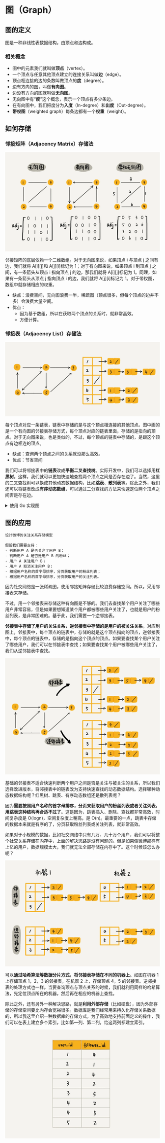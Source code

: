 # 图（Graph）

## 图的定义

图是一种非线性表数据结构，由顶点和边构成。

### 相关概念

- 图中的元素我们就叫做**顶点**（vertex）。
- 一个顶点与任意其他顶点建立的连接关系叫做**边**（edge）。
- 顶点相连接的边的条数叫做顶点的**度**（degree）。
- 边有方向的图，叫做**有向图**。
- 边没有方向的图就叫做**无向图**。
- 无向图中有“**度**”这个概念，表示一个顶点有多少条边。
- 在有向图中，我们把度分为**入度**（In-degree）和**出度**（Out-degree）。
- **带权图**（weighted graph）每条边都有一个**权重**（weight）。

## 如何存储

### 邻接矩阵（Adjacency Matrix）存储法

![邻接矩阵存储法](../static/graph_adjacency_matrix.webp)

邻接矩阵的底层依赖一个二维数组。对于无向图来说，如果顶点 i 与顶点 j 之间有边，我们就将 A[i][j]和 A[j][i]标记为 1；对于有向图来说，如果顶点 i 到顶点 j 之间，有一条箭头从顶点 i 指向顶点 j 的边，那我们就将 A[i][j]标记为 1。同理，如果有一条箭头从顶点 j 指向顶点 i 的边，我们就将 A[j][i]标记为 1。对于带权图，数组中就存储相应的权重。

- 缺点：浪费空间，无向图浪费一半，稀疏图（顶点很多，但每个顶点的边并不多）会浪费大量空间。
- 优点：
    - 因为基于数组，所以在获取两个顶点的关系时，就非常高效。
    - 方便计算。

### 邻接表（Adjacency List）存储法

![邻接表存储法](../static/graph_adjacency_list.webp)

每个顶点对应一条链表，链表中存储的是与这个顶点相连接的其他顶点。图中画的是一个有向图的邻接表存储方式，每个顶点对应的链表里面，存储的是指向的顶点。对于无向图来说，也是类似的，不过，每个顶点的链表中存储的，是跟这个顶点有边相连的顶点。

- 缺点：查询两个顶点之间的关系就没那么高效。
- 优点：节省空间

我们可以将邻接表中的**链表**改成**平衡二叉查找树**。实际开发中，我们可以选择用**红黑树**。这样，我们就可以更加快速地查找两个顶点之间是否存在边了。当然，这里的二叉查找树可以换成其他动态数据结构，比如**跳表**、**散列表**等。除此之外，我们还可以将链表改成**有序动态数组**，可以通过二分查找的方法来快速定位两个顶点之间否是存在边。

<details>
<summary>使用 Go 实现图</summary>

```go
    // Graph represents a adjacency list graph
    type Graph struct {
        vertices []*Vertex
    }

    // Vertex represents a graph vertex
    type Vertex struct {
        key      int
        adjacent []*Vertex
    }

    // AddVertex adds a Vertex to the Graph
    func (g *Graph) AddVertex(k int) error {
        if contains(g.vertices, k) {
            return fmt.Errorf("vertex %v not added because it is an existing key", k)
        }
        g.vertices = append(g.vertices, &Vertex{key: k})
        return nil
    }

    // AddEdge adds an edge to the graph
    func (g *Graph) AddEdge(from, to int) error {
        // get vertex
        fromVertex := g.getVertex(from)
        toVertex := g.getVertex(to)
        // check error
        if fromVertex == nil || toVertex == nil {
            return fmt.Errorf("invalid edge (%v-->%v)", from, to)
        }
        // add edge
        if contains(fromVertex.adjacent, to) {
            return fmt.Errorf("existing edge (%v-->%v) ", from, to)
        }
        fromVertex.adjacent = append(fromVertex.adjacent, toVertex)
        return nil
    }

    // getVertex
    // todo 可以优化查找方式
    func (g *Graph) getVertex(k int) *Vertex {
        for i, v := range g.vertices {
            if v.key == k {
                return g.vertices[i]
            }
        }
        return nil
    }

    // contains
    func contains(s []*Vertex, k int) bool {
        for _, v := range s {
            if k == v.key {
                return true
            }
        }
        return false
    }

    // Print will print the adjacent list for each vertex of the graph
    func (g *Graph) Print() {
        for _, v := range g.vertices {
            fmt.Printf("\nVertex %v : ", v.key)
            for _, v := range v.adjacent {
                fmt.Printf(" %v ", v.key)
            }
        }
        fmt.Println()
    }
```
</details>


## 图的应用

```
设计微博的关注关系存储模型

假设我们需要支持：
- 判断用户 A 是否关注了用户 B；
- 判断用户 A 是否是用户 B 的粉丝；
- 用户 A 关注用户 B；
- 用户 A 取消关注用户 B；
- 根据用户名称的首字母排序，分页获取用户的粉丝列表；
- 根据用户名称的首字母排序，分页获取用户的关注列表。
```
因为社交网络是一张稀疏图，使用邻接矩阵存储比较浪费存储空间。所以，采用邻接表来存储。

不过，用一个邻接表来存储这种有向图是不够的。我们去查找某个用户关注了哪些用户非常容易，但是如果要想知道某个用户都被哪些用户关注了，也就是用户的粉丝列表，是非常困难的。基于此，我们需要一个逆邻接表。

**邻接表中存储了用户的关注关系，逆邻接表中存储的是用户的被关注关系**。对应到图上，邻接表中，每个顶点的链表中，存储的就是这个顶点指向的顶点，逆邻接表中，每个顶点的链表中，存储的是指向这个顶点的顶点。如果要查找某个用户关注了哪些用户，我们可以在邻接表中查找；如果要查找某个用户被哪些用户关注了，我们从逆邻接表中查找。

![两个邻接表](../static/graph_eg_2list.webp)

基础的邻接表不适合快速判断两个用户之间是否是关注与被关注的关系，所以我们选择改进版本，将邻接表中的链表改为支持快速查找的动态数据结构。选择哪种动态数据结构呢？红黑树、跳表、有序动态数组还是散列表呢？

因为**需要按照用户名称的首字母排序，分页来获取用户的粉丝列表或者关注列表，用跳表这种结构再合适不过了**。这是因为，跳表插入、删除、查找都非常高效，时间复杂度是 O(logn)，空间复杂度上稍高，是 O(n)。最重要的一点，跳表中存储的数据本来就是有序的了，分页获取粉丝列表或关注列表，就非常高效。

如果对于小规模的数据，比如社交网络中只有几万、几十万个用户，我们可以将整个社交关系存储在内存中，上面的解决思路是没有问题的。但是如果像微博那样有上亿的用户，数据规模太大，我们就无法全部存储在内存中了。这个时候该怎么办呢？

![分区](../static/graph_eg_partitioning.webp)

可以**通过哈希算法等数据分片方式，将邻接表存储在不同的机器上**。如图在机器 1 上存储顶点 1，2，3 的邻接表，在机器 2 上，存储顶点 4，5 的邻接表。逆邻接表的处理方式也一样。当要查询顶点与顶点关系的时候，我们就利用同样的哈希算法，先定位顶点所在的机器，然后再在相应的机器上查找。

除此之外，还有另外一种解决思路，就是**利用外部存储**（比如硬盘），因为外部存储的存储空间要比内存会宽裕很多。数据库是我们经常用来持久化存储关系数据的，所以我这里介绍一种数据库的存储方式。为了高效地支持前面定义的操作，我们可以在表上建立多个索引，比如第一列、第二列，给这两列都建立索引。

![数据表](../static/graph_eg_table.webp)

